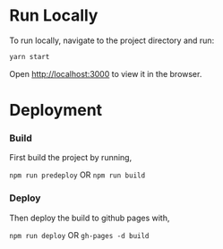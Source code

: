 # Run Locally

To run locally, navigate to the project directory and run:

```bash
yarn start
```

Open [http://localhost:3000](http://localhost:3000) to view it in the browser.

# Deployment

### Build
First build the project by running,

`npm run predeploy` OR `npm run build`

### Deploy

Then deploy the build to github pages with,

`npm run deploy` OR `gh-pages -d build`